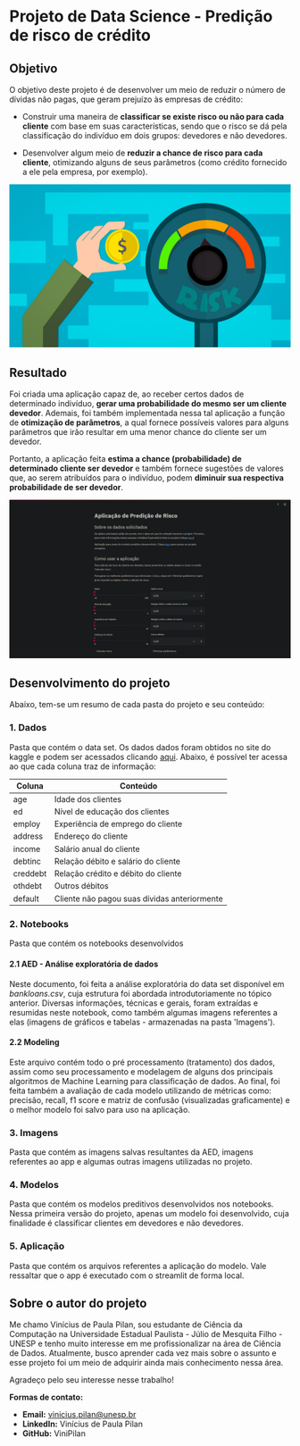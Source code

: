 # Projeto de Data Science - Predição de risco de crédito 

## Objetivo
O objetivo deste projeto é de desenvolver um meio de reduzir o número de dívidas não pagas, que geram prejuízo às empresas de crédito:

- Construir uma maneira de **classificar se existe risco ou não para cada cliente** com base em suas características, sendo que o risco se dá pela classificação do indivíduo em dois grupos: devedores e não devedores. 

- Desenvolver algum meio de **reduzir a chance de risco para cada cliente**, otimizando alguns de seus parâmetros (como crédito fornecido a ele pela empresa, por exemplo). 

![image0](Imagens/intro_img.jpg)

## Resultado
Foi criada uma aplicação capaz de, ao receber certos dados de determinado indivíduo, **gerar uma probabilidade do mesmo ser um cliente devedor**. Ademais, foi também implementada nessa tal aplicação a função de **otimização de parâmetros**, a qual fornece possíveis valores para alguns parâmetros que irão resultar em uma menor chance do cliente ser um devedor.

Portanto, a aplicação feita **estima a chance (probabilidade) de determinado cliente ser devedor** e também fornece sugestões de valores que, ao serem atribuídos para o indivíduo, podem **diminuir sua respectiva probabilidade de ser devedor**.

![image1](Imagens/app.png)

## Desenvolvimento do projeto
Abaixo, tem-se um resumo de cada pasta do projeto e seu conteúdo:

### 1. Dados
Pasta que contém o data set. Os dados dados foram obtidos no site do kaggle e podem ser acessados clicando [aqui](https://www.kaggle.com/datasets/atulmittal199174/credit-risk-analysis-for-extending-bank-loans). Abaixo, é possível ter acessa ao que cada coluna traz de informação:

Coluna | Conteúdo
----|----
age | Idade dos clientes
ed | Nível de educação dos clientes
employ | Experiência de emprego do cliente
address | Endereço do cliente
income | Salário anual do cliente
debtinc | Relação débito e salário do cliente 
creddebt | Relação crédito e débito do cliente
othdebt | Outros débitos
default | Cliente não pagou suas dívidas anteriormente


### 2. Notebooks
Pasta que contém os notebooks desenvolvidos

#### 2.1 AED - Análise exploratória de dados
Neste documento, foi feita a análise exploratória do data set disponível em *bankloans.csv*, cuja estrutura foi abordada introdutoriamente no tópico anterior. Diversas informações, técnicas e gerais, foram extraídas e resumidas neste notebook, como também algumas imagens referentes a elas (imagens de gráficos e tabelas - armazenadas na pasta 'Imagens').  


#### 2.2 Modeling
Este arquivo contém todo o pré processamento (tratamento) dos dados, assim como seu processamento e modelagem de alguns dos principais algoritmos de Machine Learning para classificação de dados. Ao final, foi feita também a avaliação de cada modelo utilizando de métricas como: precisão, recall, f1 score e matriz de confusão (visualizadas graficamente) e o melhor modelo foi salvo para uso na aplicação.


### 3. Imagens
Pasta que contém as imagens salvas resultantes da AED, imagens referentes ao app e algumas outras imagens utilizadas no projeto.


### 4. Modelos
Pasta que contém os modelos preditivos desenvolvidos nos notebooks. Nessa primeira versão do projeto, apenas um modelo foi desenvolvido, cuja finalidade é classificar clientes em devedores e não devedores.


### 5. Aplicação
Pasta que contém os arquivos referentes a aplicação do modelo. Vale ressaltar que o app é executado com o streamlit de forma local.


## Sobre o autor do projeto
Me chamo Vinícius de Paula Pilan, sou estudante de Ciência da Computação na Universidade Estadual Paulista - Júlio de Mesquita Filho - UNESP e tenho muito interesse em me profissionalizar na área de Ciência de Dados. Atualmente, busco aprender cada vez mais sobre o assunto e esse projeto foi um meio de adquirir ainda mais conhecimento nessa área.

Agradeço pelo seu interesse nesse trabalho!

**Formas de contato:**
- **Email:** vinicius.pilan@unesp.br
- **LinkedIn:** Vinícius de Paula Pilan
- **GitHub:** ViniPilan
